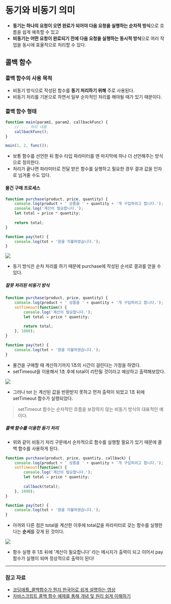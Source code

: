 # 동기와 비동기 의미

- **동기는 하나의 요청이 오면 완료가 되어야 다음 요청을 실행하는 순차적 방식**으로 흐름을 쉽게 예측할 수 있고
- **비동기는 어떤 요청이 완료되기 전에 다음 요청을 실행하는 동시적 방식**으로 여러 작업을 동시에 효율적으로 처리할 수 있다.

## 콜백 함수

### 콜백 함수의 사용 목적

- 비동기 방식으로 작성된 함수를 **동기 처리하기 위해** 주로 사용된다.
- 비동기 처리를 기본으로 하면서 일부 순차적인 처리를 해야될 때가 있기 때문이다.

### 콜백 함수 형태

```javascript
function main(param1, param2, callbackFunc) {
	// ... 처리 내용
	callbackFunc();
}

main(1, 2, func());
```
- 보통 함수를 선언한 뒤 함수 타입 파라미터를 맨 마지막에 하나 더 선언해주는 방식으로 정의한다.
- 처리가 끝나면 파라미터로 전달 받은 함수를 실행하고 필요한 경우 결과 값을 인자로 넘겨줄 수도 있다.

#### 물건 구매 프로세스

```javascript
function purchase(product, price, quantity) {
	console.log(product + ' 상품을 ' + quantity + '개 구입하려고 합니다.');
	console.log('계산이 필요합니다.');
	let total = price * quantity;
	
	return total;
}

function pay(tot) {
	console.log(tot + '원을 지불하였습니다.');
}
```

![](https://img1.daumcdn.net/thumb/R1280x0/?scode=mtistory2&fname=https%3A%2F%2Fblog.kakaocdn.net%2Fdn%2FbpVfIG%2FbtsaERZwX2E%2FOzxsMECrKadNcKQLL7EtF1%2Fimg.png)

- 동기 방식은 순차 처리를 하기 때문에 purchase에 작성된 순서로 결과를 얻을 수 있다.

##### 잘못 처리된 비동기 방식

```javascript
function purchase(product, price, quantity) {
	console.log(product + ' 상품을 ' + quantity + '개 구입하려고 합니다.');
	setTimeout(function() {
		console.log('계산이 필요합니다.');
		let total = price * quantity;
		
		return total;
	}, 1000);	
}

function pay(tot) {
	console.log(tot + '원을 지불하였습니다.');
}
```
- 물건을 구매할 때 계산하기까지 1초의 시간이 걸린다는 가정을 하였다. 
- setTimeout을 이용해서 1초 후에 total이 리턴될 것이라고 예상하고 출력해보았다.

![](https://img1.daumcdn.net/thumb/R1280x0/?scode=mtistory2&fname=https%3A%2F%2Fblog.kakaocdn.net%2Fdn%2FdbRnHD%2FbtsaJUIpdPt%2FTeZYazFaWyANhQLjHG40t1%2Fimg.png)
- 그러나 tot 는 계산된 값을 반환받지 못하고 먼저 출력이 되었고 1초 뒤에 setTimeout 함수가 실행되었다.

> setTimeout 함수는 순차적인 흐름을 보장하지 않는 비동기 방식의 대표적인 예이다.


##### 콜백 함수를 이용한 동기 처리

- 위와 같이 비동기 처리 구문에서 순차적으로 함수를 실행할 필요가 있기 때문에 콜백 함수를 사용하게 된다.

```javascript
function purchase(product, price, quantity, callback) {
	console.log(product + ' 상품을 ' + quantity + '개 구입하려고 합니다.');
	setTimeout(function() {
		console.log('계산이 필요합니다.');
		let total = price * quantity;
		
		callback(total);
	}, 1000);	
}

function pay(tot) {
	console.log(tot + '원을 지불하였습니다.');
}
```
- 아까와 다른 점은 total을 계산한 이후에 total값을 파라미터로 갖는 함수를 실행한다는 **순서**를 갖게 된 것이다.

![](https://img1.daumcdn.net/thumb/R1280x0/?scode=mtistory2&fname=https%3A%2F%2Fblog.kakaocdn.net%2Fdn%2Fbaep7O%2Fbtsaw7hjnIS%2F26I7py9RBaRNGBp4gkvSj1%2Fimg.png)
- 함수 실행 후 1초 뒤에 '계산이 필요합니다' 라는 메시지가 출력이 되고 이어서 pay함수가 실행이 되며 정상적으로 출력이 된다!

---
### 참고 자료

- [코딩애플_콜백함수가 뭔지 한국어로 쉽게 설명하는 영상](https://www.youtube.com/watch?v=-iZlNnTGotk)
- [자바스크립트 콜백 함수 예제를 통해 개념 및 원리 쉽게 이해하기](https://sangminem.tistory.com/275)